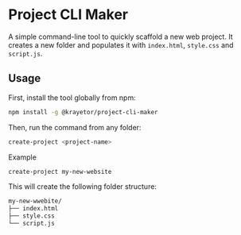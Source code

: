 # Project CLI Maker 

A simple command-line tool to quickly scaffold a new web project. It creates a new folder and populates it with `index.html`, `style.css` and `script.js`.

## Usage

First, install the tool globally from npm:

```bash
npm install -g @krayetor/project-cli-maker
```

Then, run the command from any folder:

```bash
create-project <project-name>
```

Example

```bash
create-project my-new-website
```

This will create the following folder structure:

```bash
my-new-wwebite/
├── index.html
├── style.css
└── script.js
```